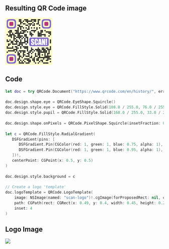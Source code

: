 ## Resulting QR Code image

<a href="qrcode-with-basic-logo.svg">
   <img src="qrcode-with-basic-logo.svg" width="150" />
</a>

## Code

```swift
let doc = try QRCode.Document("https://www.qrcode.com/en/history/", errorCorrection: .high)

doc.design.shape.eye = QRCode.EyeShape.Squircle()
doc.design.style.eye = QRCode.FillStyle.Solid(108.0 / 255.0, 76.0 / 255.0, 191.0 / 255.0)
doc.design.style.pupil = QRCode.FillStyle.Solid(168.0 / 255.0, 33.0 / 255.0, 107.0 / 255.0)

doc.design.shape.onPixels = QRCode.PixelShape.Squircle(insetFraction: 0.1)

let c = QRCode.FillStyle.RadialGradient(
   DSFGradient(pins: [
      DSFGradient.Pin(CGColor(red: 1, green: 1, blue: 0.75, alpha: 1), 1),
      DSFGradient.Pin(CGColor(red: 1, green: 1, blue: 0.95, alpha: 1), 0),
   ])!,
   centerPoint: CGPoint(x: 0.5, y: 0.5)
)

doc.design.style.background = c

// Create a logo 'template'
doc.logoTemplate = QRCode.LogoTemplate(
	image: NSImage(named: "scan-logo")!.cgImage(forProposedRect: nil, context: nil, hints: nil)!,
	path: CGPath(rect: CGRect(x: 0.49, y: 0.4, width: 0.45, height: 0.22), transform: nil),
	inset: 4
)
```

## Logo Image

<img src="../../Demo/QRCodeView Demo/QRCodeView Documentation Images/Assets.xcassets/apple-logo.imageset/logotymp.png" width="150"/>

